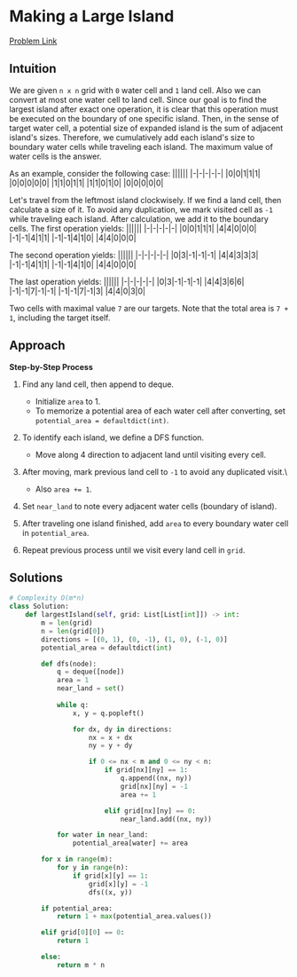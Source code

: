 **Making a Large Island**
=
[Problem Link](https://leetcode.com/problems/making-a-large-island/description)

## Intuition
We are given `n x n` grid with `0` water cell and `1` land cell. Also we can convert at most one water cell to land cell. 
Since our goal is to find the largest island after exact one operation, it is clear that this operation must be executed on the 
boundary of one specific island. Then, in the sense of target water cell, a potential size of expanded island is the sum of adjacent
island's sizes. Therefore, we cumulatively add each island's size to boundary water cells while traveling each island. 
The maximum value of water cells is the answer.

As an example, consider the following case:
||||||
|-|-|-|-|-|
|0|0|1|1|1|
|0|0|0|0|0|
|1|1|0|1|1|
|1|1|0|1|0|
|0|0|0|0|0|

Let's travel from the leftmost island clockwisely. If we find a land cell, then calculate a size of it. To avoid any duplication,
we mark visited cell as `-1` while traveling each island. After calculation, we add it to the boundary cells. 
The first operation yields:
||||||
|-|-|-|-|-|
|0|0|1|1|1|
|4|4|0|0|0|
|-1|-1|4|1|1|
|-1|-1|4|1|0|
|4|4|0|0|0|

The second operation yields:
||||||
|-|-|-|-|-|
|0|3|-1|-1|-1|
|4|4|3|3|3|
|-1|-1|4|1|1|
|-1|-1|4|1|0|
|4|4|0|0|0|

The last operation yields:
||||||
|-|-|-|-|-|
|0|3|-1|-1|-1|
|4|4|3|6|6|
|-1|-1|7|-1|-1|
|-1|-1|7|-1|3|
|4|4|0|3|0|

Two cells with maximal value `7` are our targets. Note that the total area is `7 + 1`, including the target itself.

## Approach
**Step-by-Step Process**

1. Find any land cell, then append to deque.
    - Initialize `area` to 1.
    - To memorize a potential area of each water cell after converting, set `potential_area = defaultdict(int)`.
    
2. To identify each island, we define a DFS function.
    - Move along 4 direction to adjacent land until visiting every cell.

3. After moving, mark previous land cell to `-1` to avoid any duplicated visit.\
    - Also `area += 1`.

4. Set `near_land` to note every adjacent water cells (boundary of island).

5. After traveling one island finished, add `area` to every boundary water cell in `potential_area`.

6. Repeat previous process until we visit every land cell in `grid`. 
  
## Solutions
```python
# Complexity O(m*n)
class Solution:
    def largestIsland(self, grid: List[List[int]]) -> int:
        m = len(grid)
        n = len(grid[0])
        directions = [(0, 1), (0, -1), (1, 0), (-1, 0)]
        potential_area = defaultdict(int)

        def dfs(node):
            q = deque([node])
            area = 1
            near_land = set()
            
            while q:
                x, y = q.popleft()

                for dx, dy in directions:
                    nx = x + dx
                    ny = y + dy

                    if 0 <= nx < m and 0 <= ny < n:
                        if grid[nx][ny] == 1:
                            q.append((nx, ny))
                            grid[nx][ny] = -1
                            area += 1

                        elif grid[nx][ny] == 0:
                            near_land.add((nx, ny))

            for water in near_land:
                potential_area[water] += area

        for x in range(m):
            for y in range(n):
                if grid[x][y] == 1:
                    grid[x][y] = -1
                    dfs((x, y))

        if potential_area:
            return 1 + max(potential_area.values())

        elif grid[0][0] == 0:
            return 1

        else:
            return m * n
```
